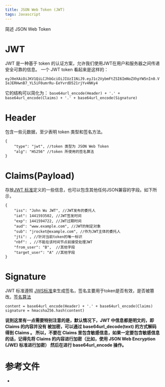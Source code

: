 ```yaml
---
title: JSON Web Token (JWT)
tags: Javascript
---
```


简述 JSON Web Token

<!--more-->

# JWT

JWT 是一种基于 token 的认证方案，允许我们使用JWT在用户和服务器之间传递安全可靠的信息。
一个 JWT token 看起来是这样的：

`eyJ0eXAiOiJKV1QiLCJhbGciOiJIUzI1NiJ9.eyJ1c2VybmFtZSI6ImNoZXhpYW5nIn0.VIeJERHwnB7_YL5iF0umrRu-EeYvrdD521rjYv4NKy4`

它的结构可以简化为：
`base64url_encode(Header) + '.' + base64url_encode(Claims) + '.' + base64url_encode(Signature)`

# Header

包含一些元数据，至少表明 token 类型和签名方法。

```
{
    "type": "jwt", //token 类型为 JSON Web Token
    "alg": "HS256" //token 所使用的签名算法
}
```

# Claims(Payload)

存放[JWT 标准](https://tools.ietf.org/html/draft-ietf-oauth-json-web-token-32)定义的一些信息，也可以包含其他任何JSON兼容的字段。如下所示，

```
{
    "iss": "John Wu JWT", //JWT发布的委托人
    "iat": 1441593502, //JWT签发时间
    "exp": 1441594722, //JWT过期时间
    "aud": "www.example.com", //JWT的制定对象
    "sub": "jrocket@example.com", //作为JWT主体的委托人
    "jti": , //针对当前token的唯一标识
    "nbf": , //不能在该时间节点前接受处理JWT
    "from_user": "B",  //其他字段
    "target_user": "A" //其他字段
}
```

# Signature

JWT 标准遵照 [JWS标准](https://tools.ietf.org/html/draft-ietf-oauth-json-web-token-32#ref-JWS)来生成签名，签名主要用于token是否有效，是否被篡改。[签名算法](https://tools.ietf.org/html/rfc7518#section-3.1)

```
content = base64url_encode(Header) + '.' + base64url_encode(Claims)
signature = hmacsha256.hash(content)
```

**说到这里有一点需要特别注意的是，默认情况下，JWT 中信息都是明文的，即 Claims 的内容并没有 被加密，可以通过 base64url_decode(text) 的方式解码得到 Claims 。 所以，不要在 Claims 里包含敏感信息，如果一定要包含敏感信息的话，记得先将 Claims 的内容进行加密（比如，使用 JSON Web Encryption (JWE) 标准进行加密） 然后在进行 base64url_encode 操作。**

# 参考文件

- []()